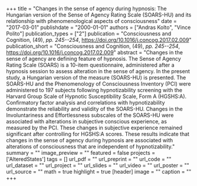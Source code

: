 +++
title = "Changes in the sense of agency during hypnosis: The Hungarian version of the Sense of Agency Rating Scale (SOARS-HU) and its relationship with phenomenological aspects of consciousness"
date = "2017-03-01"
publishdate = "2000-01-01"
authors = ["Andras Kolto", "Vince Polito"]
publication_types = ["2"]
publication = "Consciousness and Cognition, (49), _pp. 245--254_, https://doi.org/10.1016/j.concog.2017.02.009"
publication_short = "Consciousness and Cognition, (49), _pp. 245--254_, https://doi.org/10.1016/j.concog.2017.02.009"
abstract = "Changes in the sense of agency are defining feature of hypnosis. The Sense of Agency Rating Scale (SOARS) is a 10-item questionnaire, administered after a hypnosis session to assess alteration in the sense of agency. In the present study, a Hungarian version of the measure (SOARS-HU) is presented. The SOARS-HU and the Phenomenology of Consciousness Inventory (PCI) were administered to 197 subjects following hypnotizability screening with the Harvard Group Scale of Hypnotic Susceptibility Scale, Form A (HGSHS:A). Confirmatory factor analysis and correlations with hypnotizability demonstrate the reliability and validity of the SOARS-HU. Changes in the Involuntariness and Effortlessness subscales of the SOARS-HU were associated with alterations in subjective conscious experience, as measured by the PCI. These changes in subjective experience remained significant after controlling for HGSHS:A scores. These results indicate that changes in the sense of agency during hypnosis are associated with alterations of consciousness that are independent of hypnotizability."
summary = ""
image_preview = ""
featured = false
projects = ['AlteredStates']
tags = []
url_pdf = ""
url_preprint = ""
url_code = ""
url_dataset = ""
url_project = ""
url_slides = ""
url_video = ""
url_poster = ""
url_source = ""
math = true
highlight = true
[header]
image = ""
caption = ""
+++
